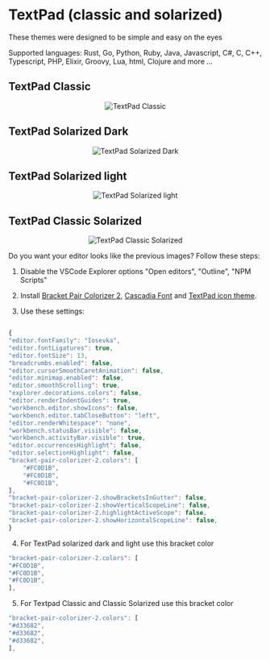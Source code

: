 
# TextPad (classic and solarized)

These themes were designed to be simple and easy on the eyes

Supported languages: Rust, Go, Python, Ruby, Java, Javascript, C#, C, C++, Typescript, PHP, Elixir, Groovy, Lua, html, Clojure and more ...

## TextPad Classic
<p align="center">
<img  src="https://raw.githubusercontent.com/damc-code/themes/master/damc.textpad-color.images.examples/textpadclassic3.png"  title="TextPad Classic" />
</p>

## TextPad Solarized Dark
<p align="center">
<img  src="https://raw.githubusercontent.com/damc-code/themes/master/damc.textpad-color.images.examples/textpadsolarizeddark3.png"  title="TextPad Solarized Dark" />
</p>

## TextPad Solarized light
<p align="center">
<img  src="https://raw.githubusercontent.com/damc-code/themes/master/damc.textpad-color.images.examples/textpadsolarizedlight3.png"  title="TextPad Solarized light" />
</p>

## TextPad Classic Solarized
<p align="center">
<img  src="https://raw.githubusercontent.com/damc-code/themes/master/damc.textpad-color.images.examples/textpadclassicsolarized3.png"  title="TextPad Classic Solarized" />
</p>
Do you want your editor looks like the previous images?
Follow these steps:

1. Disable the VSCode Explorer options "Open editors", "Outline", "NPM Scripts"

2. Install [Bracket Pair Colorizer 2](https://marketplace.visualstudio.com/items?itemName=CoenraadS.bracket-pair-colorizer-2), [Cascadia Font](https://github.com/microsoft/cascadia-code/releases) and [TextPad icon theme](https://marketplace.visualstudio.com/items?itemName=damc.textpad-icon-theme). 

3. Use these settings:

```js

{
"editor.fontFamily": "Iosevka",
"editor.fontLigatures": true,
"editor.fontSize": 13,
"breadcrumbs.enabled": false,
"editor.cursorSmoothCaretAnimation": false,
"editor.minimap.enabled": false,
"editor.smoothScrolling": true,
"explorer.decorations.colors": false,
"editor.renderIndentGuides": true,
"workbench.editor.showIcons": false,
"workbench.editor.tabCloseButton": "left",
"editor.renderWhitespace": "none",
"workbench.statusBar.visible": false,
"workbench.activityBar.visible": true,
"editor.occurrencesHighlight": false,
"editor.selectionHighlight": false,
"bracket-pair-colorizer-2.colors": [
    "#FC0D1B",
    "#FC0D1B",
    "#FC0D1B",
],
"bracket-pair-colorizer-2.showBracketsInGutter": false,
"bracket-pair-colorizer-2.showVerticalScopeLine": false,
"bracket-pair-colorizer-2.highlightActiveScope": false,
"bracket-pair-colorizer-2.showHorizontalScopeLine": false,
}

```

4. For TextPad solarized dark and light use this bracket color

``` js
"bracket-pair-colorizer-2.colors": [
"#FC0D1B",
"#FC0D1B",
"#FC0D1B",
],
```

5. For Textpad Classic and Classic Solarized use this bracket color

``` js
"bracket-pair-colorizer-2.colors": [
"#d33682",
"#d33682",
"#d33682",
],
```